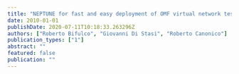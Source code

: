 ```yaml
---
title: "NEPTUNE for fast and easy deployment of OMF virtual network testbeds [Poster Abstract]"
date: 2010-01-01
publishDate: 2020-07-11T10:18:33.263296Z
authors: ["Roberto Bifulco", "Giovanni Di Stasi", "Roberto Canonico"]
publication_types: ["1"]
abstract: ""
featured: false
publication: ""
---
```


